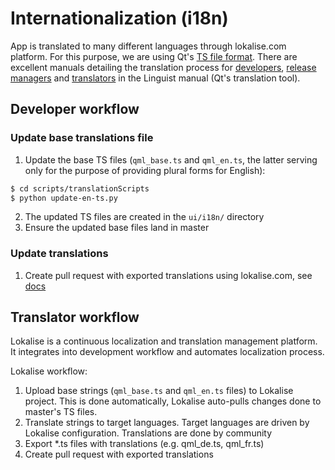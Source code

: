 # Internationalization (i18n)

App is translated to many different languages through lokalise.com platform. For this purpose, we are using Qt's [TS file format](https://doc.qt.io/qt-6/linguist-ts-file-format.html). 
There are excellent manuals detailing the translation process for [developers](https://doc.qt.io/qt-6/linguist-programmers.html), [release managers](https://doc.qt.io/qt-6/linguist-manager.html) and [translators](https://doc.qt.io/qt-6/linguist-translators.html) in the Linguist manual (Qt's translation tool).

## Developer workflow

### Update base translations file
1. Update the base TS files (`qml_base.ts` and `qml_en.ts`, the latter serving only for the purpose of providing plural forms for English):
```bash
$ cd scripts/translationScripts 
$ python update-en-ts.py
```
2. The updated TS files are created in the `ui/i18n/` directory
3. Ensure the updated base files land in master

### Update translations
1. Create pull request with exported translations using lokalise.com, see [docs](https://docs.lokalise.com/en/articles/1684090-github)

## Translator workflow
Lokalise is a continuous localization and translation management platform. It integrates into development workflow and automates localization process.

Lokalise workflow:
1. Upload base strings (`qml_base.ts` and `qml_en.ts` files) to Lokalise project. This is done automatically, Lokalise auto-pulls changes done to master's TS files.
2. Translate strings to target languages. Target languages are driven by Lokalise configuration. Translations are done by community
3. Export *.ts files with translations (e.g. qml_de.ts, qml_fr.ts)
4. Create pull request with exported translations
